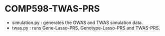 # COMP598-TWAS-PRS
- simulation.py : generates the GWAS and TWAS simulation data.
- twas.py : runs Gene-Lasso-PRS, Genotype-Lasso-PRS and TWAS-PRS.
